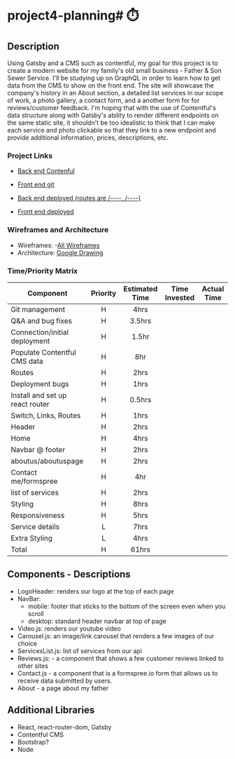 # project4-planning#  ⏱️

## Description
Using Gatsby and a CMS such as contentful, my goal for this project is to create a modern website for my family's old small business - Father & Son Sewer Service.
I'll be studying up on GraphQL in order to learn how to get data from the CMS to show on the front end.
The site will showcase the company's history in an About section, a detailed list services in our scope of work, a photo gallery, a contact form, and a another form for for reviews/customer feedback.
I'm hoping that with the use of Contentful's data structure along with Gatsby's ability to render different endpoints on the same static site, it shouldn't be too idealistic to think that I can make each service and photo clickable so that they link to a new endpoint and provide additional information, prices, descriptions, etc.


### Project Links

- [Back end Contenful]()
- [Front end git]()

- [Back end deployed (routes are /----,  /----)]()
- [Front end deployed]()

### Wireframes and Architecture

- Wireframes: -[All Wireframes](https://wireframepro.mockflow.com/view/MKa6uxjpImb)
- Architecture: [Google Drawing]()

### Time/Priority Matrix

| Component                       | Priority | Estimated Time | Time Invested | Actual Time |
| ------------------------------- | :------: | :------------: | :-----------: | :---------: |
| Git management                  |    H     |      4hrs      |               |             |
| Q&A and bug fixes               |    H     |     3.5hrs     |               |             |
| Connection/initial deployment   |    H     |      1.5hr     |               |             |
| Populate Contentful CMS data    |    H     |      8hr       |               |             |
| Routes                          |    H     |      2hrs      |               |             |
| Deployment bugs                 |    H     |      1hrs      |               |             |
| Install and set up react router |    H     |     0.5hrs     |               |             |
| Switch, Links, Routes           |    H     |      1hrs      |               |             |
| Header                          |    H     |      2hrs      |               |             |
| Home                            |    H     |      4hrs      |               |             |
| Navbar @ footer                 |    H     |      2hrs      |               |             |
| aboutus/aboutuspage             |    H     |      2hrs      |               |             |
| Contact me/formspree            |    H     |      4hr       |               |             |
| list of services                |    H     |      2hrs      |               |             |
| Styling                         |    H     |      8hrs      |               |             |
| Responsiveness                  |    H     |      5hrs      |               |             |
| Service details                 |    L     |      7hrs      |               |             |
| Extra Styling                   |    L     |      4hrs      |               |             |
| Total                           |    H     |     61hrs      |               |            |



## Components - Descriptions

- LogoHeader: renders our logo at the top of each page
- NavBar:
  - mobile: footer that sticks to the bottom of the screen even when you scroll
  - desktop: standard header navbar at top of page
- Video.js: renders our youtube video
- Carousel.js: an image/link carousel that renders a few images of our choice
- ServicesList.js: list of services from our api
- Reviews.js: - a component that shows a few customer reviews linked to other sites
- Contact.js - a component that is a formspree.io form that allows us to receive data submitted by users.
- About - a page about my father

## Additional Libraries

- React, react-router-dom, Gatsby
- Contentful CMS
- Bootstrap?
- Node
